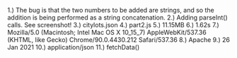 1.) The bug is that the two numbers to be added are strings, and so the addition is being
    performed as a string concatenation. 
2.) Adding parseInt() calls. See screenshot!
3.) citylots.json
4.) part2.js
5.) 11.15MB
6.) 1.62s
7.) Mozilla/5.0 (Macintosh; Intel Mac OS X 10_15_7) AppleWebKit/537.36 (KHTML, like Gecko) Chrome/90.0.4430.212 Safari/537.36
8.) Apache
9.) 26 Jan 2021
10.) application/json
11.) fetchData()